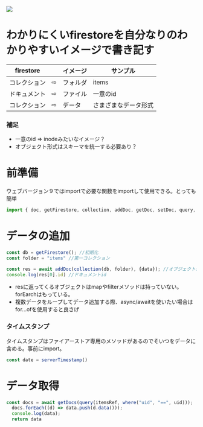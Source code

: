 ![](../../_image/firestore_sample.png)

# わかりにくいfirestoreを自分なりのわかりやすいイメージで書き記す

|firestore||イメージ|サンプル|
|-|-|-|-|
|コレクション|⇨|フォルダ|items|
|ドキュメント|⇨|ファイル|一意のid|
|コレクション|⇨|データ|さまざまなデータ形式|

### 補足
- 一意のid => inodeみたいなイメージ？
- オブジェクト形式はスキーマを統一する必要あり？

# 前準備
ウェブバージョン９ではimportで必要な関数をimportして使用できる。とっても簡単
```js
import { doc, getFirestore, collection, addDoc, getDoc, setDoc, query, where, getDocs, updateDoc, deleteField, serverTimestamp } from "firebase/firestore";
```

# データの追加
```js
const db = getFirestore(); //初期化
const folder = "items" //第一コレクション

const res = await addDoc(collection(db, folder), {data}); //オブジェクトが返ってくる
console.log(res[0].id) //ドキュメントid
``` 
- resに返ってくるオブジェクトはmapやfilterメソッドは持っていない。forEarchはもっている。
- 複数データをループしてデータ追加する際、async/awaitを使いたい場合はfor...ofを使用すると良さげ

### タイムスタンプ
タイムスタンプはファイアーストア専用のメソッドがあるのでそいつをデータに含める。事前にimport。
```js
const date = serverTimestamp()
```

# データ取得
```js
const docs = await getDocs(query(itemsRef, where("uid", "==", uid)));
  docs.forEach((d) => data.push(d.data()));
  console.log(data);
  return data
```